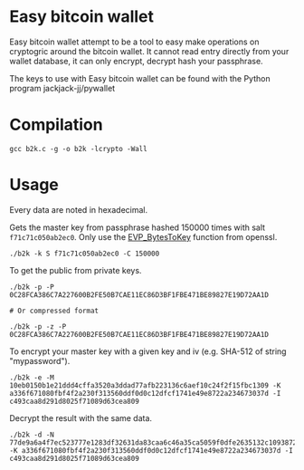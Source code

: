 # Easy bitcoin wallet

Easy bitcoin wallet attempt to be a tool to easy make operations on cryptogric
around the bitcoin wallet. It cannot read entry directly from your wallet
database, it can only encrypt, decrypt hash your passphrase.

The keys to use with Easy bitcoin wallet can be found with the Python program
jackjack-jj/pywallet

# Compilation

~~~
gcc b2k.c -g -o b2k -lcrypto -Wall
~~~

# Usage

Every data are noted in hexadecimal.

Gets the master key from passphrase hashed 150000 times with salt
`f71c71c050ab2ec0`. Only use the [EVP_BytesToKey](https://www.openssl.org/docs/crypto/EVP_BytesToKey.html)
function from openssl.

~~~
./b2k -k S f71c71c050ab2ec0 -C 150000
~~~

To get the public from private keys.

~~~
./b2k -p -P 0C28FCA386C7A227600B2FE50B7CAE11EC86D3BF1FBE471BE89827E19D72AA1D

# Or compressed format

./b2k -p -z -P 0C28FCA386C7A227600B2FE50B7CAE11EC86D3BF1FBE471BE89827E19D72AA1D
~~~

To encrypt your master key with a given key and iv (e.g. SHA-512 of string
"mypassword").

~~~
./b2k -e -M 10eb0150b1e21ddd4cffa3520a3ddad77afb223136c6aef10c24f2f15fbc1309 -K a336f671080fbf4f2a230f313560ddf0d0c12dfcf1741e49e8722a234673037d -I c493caa8d291d8025f71089d63cea809
~~~

Decrypt the result with the same data.

~~~
./b2k -d -N 77de9a6a4f7ec523777e1283df32631da83caa6c46a35ca5059f0dfe2635132c1093872e8e5693a5c9c4a458f7e9037b -K a336f671080fbf4f2a230f313560ddf0d0c12dfcf1741e49e8722a234673037d -I c493caa8d291d8025f71089d63cea809
~~~
